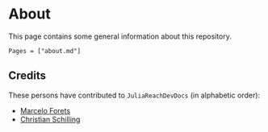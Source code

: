 # About

This page contains some general information about this repository.

```@contents
Pages = ["about.md"]
```

## Credits

These persons have contributed to `JuliaReachDevDocs` (in alphabetic order):

- [Marcelo Forets](http://main.marcelo-forets.fr)
- [Christian Schilling](https://schillic.github.io/)
